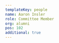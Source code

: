 ```yaml
---
templateKey: people
name: Aaron Insler
role: Committee Member
org: alumni
pos: 102
additional: true
---
```


